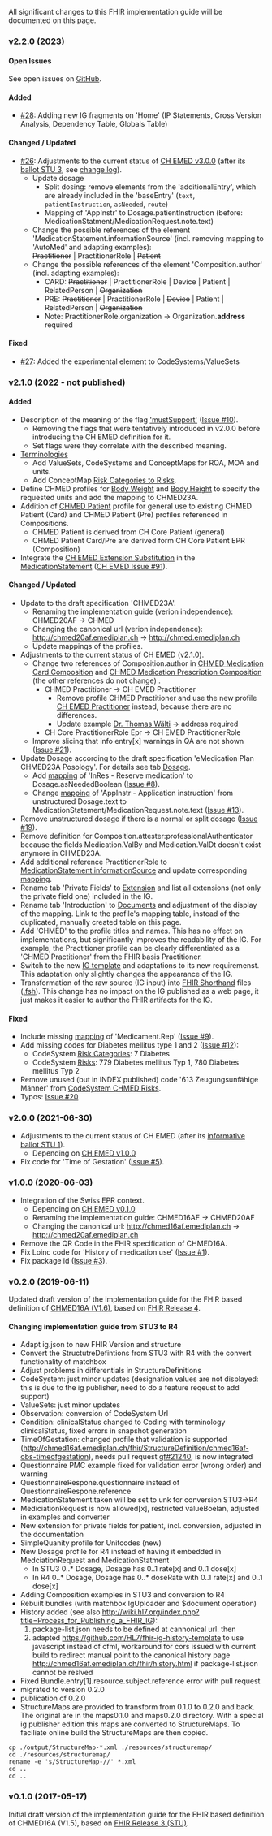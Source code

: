 
All significant changes to this FHIR implementation guide will be documented on this page.

### v2.2.0 (2023)

#### Open Issues
See open issues on [GitHub](https://github.com/ahdis/chmed/issues?q=is%3Aopen+is%3Aissue).

#### Added
* [#28](https://github.com/ahdis/chmed/issues/28): Adding new IG fragments on 'Home' (IP Statements, Cross Version Analysis, Dependency Table, Globals Table)

#### Changed / Updated
* [#26](https://github.com/ahdis/chmed/issues/26): Adjustments to the current status of [CH EMED v3.0.0](http://fhir.ch/ig/ch-emed/3.0.0/index.html) (after its [ballot STU 3](https://github.com/hl7ch/ch-emed/blob/master/ballots/2.1.0_STU3-ballot.md), see [change log](http://fhir.ch/ig/ch-emed/changelog.html#stu3---v300-2022-12-21)).
   * Update dosage
      * Split dosing: remove elements from the 'additionalEntry', which are already included in the 'baseEntry' (`text`, `patientInstruction`, `asNeeded`, `route`)
      * Mapping of 'AppInstr' to Dosage.patientInstruction (before: MedicationStatment/MedicationRequest.note.text)
   * Change the possible references of the element 'MedicationStatement.informationSource' (incl. removing mapping to 'AutoMed' and adapting examples):   
     ~~Practitioner~~ | PractitionerRole | ~~Patient~~
   * Change the possible references of the element 'Composition.author' (incl. adapting examples): 
      * CARD: ~~Practitioner~~ &#0124; PractitionerRole &#0124; Device &#0124; Patient &#0124; RelatedPerson &#0124; ~~Organization~~
      * PRE: ~~Practitioner~~ &#0124; PractitionerRole &#0124; ~~Device~~ &#0124; Patient &#0124; RelatedPerson &#0124; ~~Organization~~
      * Note: PractitionerRole.organization -> Organization.**address** required

#### Fixed
* [#27](https://github.com/ahdis/chmed/issues/27): Added the experimental element to CodeSystems/ValueSets



### v2.1.0 (2022 - not published)

#### Added
* Description of the meaning of the flag ['mustSupport'](index.html#mustsupport) ([Issue #10](https://github.com/ahdis/chmed/issues/10)).
   * Removing the flags that were tentatively introduced in v2.0.0 before introducing the CH EMED definition for it.
   * Set flags were they correlate with the described meaning.
* [Terminologies](terminology.html)
   * Add ValueSets, CodeSystems and ConceptMaps for ROA, MOA and units.
   * Add ConceptMap [Risk Categories to Risks](ConceptMap-RiskCategories-to-Risks.html).
* Define CHMED profiles for [Body Weight](StructureDefinition-chmed-obs-bodyweight.html) and [Body Height](StructureDefinition-chmed-obs-bodyheight.html) to specify the requested units and add the mapping to CHMED23A.
* Addition of [CHMED Patient](StructureDefinition-chmed-patient.html) profile for general use to existing CHMED Patient (Card) and CHMED Patient (Pre) profiles referenced in Compositions.
   * CHMED Patient is derived from CH Core Patient (general)
   * CHMED Patient Card/Pre are derived form CH Core Patient EPR (Composition)
* Integrate the [CH EMED Extension Substitution](http://fhir.ch/ig/ch-emed/StructureDefinition-ch-emed-ext-substitution.html) in the [MedicationStatement](StructureDefinition-chmed-card-medicationstatement.html) ([CH EMED Issue #91](https://github.com/hl7ch/ch-emed/issues/91)). 

#### Changed / Updated
* Update to the draft specification 'CHMED23A'.
   * Renaming the implementation guide (verion independence): CHMED20AF -> CHMED
   * Changing the canonical url (verion independence): http://chmed20af.emediplan.ch -> http://chmed.emediplan.ch
   * Update mappings of the profiles.
* Adjustments to the current status of CH EMED (v2.1.0).
   * Change two references of Composition.author in [CHMED Medication Card Composition](StructureDefinition-chmed-card-composition.html) and [CHMED Medication Prescription Composition](StructureDefinition-chmed-pre-composition.html) (the other references do not change) .   
      * CHMED Practitioner -> CH EMED Practitioner
         * Remove profile CHMED Practitioner and use the new profile [CH EMED Practitioner](http://fhir.ch/ig/ch-emed/StructureDefinition-ch-emed-practitioner.html) instead, because there are no differences.
         * Update example [Dr. Thomas Wälti](Practitioner-practitioner-s01.html) -> address required 
      * CH Core PractitionerRole Epr -> CH EMED PractitionerRole 
   * Improve slicing that info entry[x] warnings in QA are not shown ([Issue #21](https://github.com/ahdis/chmed/issues/21)).
* Update Dosage according to the draft specification 'eMedication Plan CHMED23A Posology'. For details see tab [Dosage](dosage.html).
   * Add [mapping](StructureDefinition-chmed-dosage-mappings.html#mappings-for-mapping-to-chmed23a-http-emediplan-ch-chmed23a) of 'InRes - Reserve medication' to Dosage.asNeededBoolean ([Issue #8](https://github.com/ahdis/chmed/issues/8)).
   * Change [mapping](StructureDefinition-chmed-card-medicationstatement-mappings.html#mappings-for-mapping-to-chmed23a-http-emediplan-ch-chmed23a) of 'AppInstr - Application instruction' from unstructured Dosage.text to MedicationStatement/MedicationRequest.note.text ([Issue #13](https://github.com/ahdis/chmed/issues/13)).
* Remove unstructured dosage if there is a normal or split dosage ([Issue #19](https://github.com/ahdis/chmed/issues/19)).
* Remove definition for Composition.attester:professionalAuthenticator because the fields Medication.ValBy and Medication.ValDt doesn't exist anymore in CHMED23A.
* Add additional reference PractitionerRole to [MedicationStatement.informationSource](StructureDefinition-chmed-card-medicationstatement.html) and update corresponding [mapping](StructureDefinition-chmed-card-medicationstatement-mappings.html#mappings-for-chmed23a-http-emediplan-ch-chmed23a). 
* Rename tab 'Private Fields' to [Extension](extensions.html) and list all extensions (not only the private field one) included in the IG. 
* Rename tab 'Introduction' to [Documents](documents.html) and adjustment of the display of the mapping. Link to the profile's mapping table, instead of the duplicated, manually created table on this page.
* Add 'CHMED' to the profile titles and names. This has no effect on implementations, but significantly improves the readability of the IG. For example, the Practitioner profile can be clearly differentiated as a 'CHMED Practitioner' from the FHIR basis Practitioner.
* Switch to the new [IG template](https://github.com/ahdis/chmed/tree/master/emediplan-template) and adaptations to its new requiremenst. This adaptation only slightly changes the appearance of the IG.
* Transformation of the raw source (IG input) into [FHIR Shorthand](http://hl7.org/fhir/uv/shorthand/) files ([.fsh](https://github.com/ahdis/chmed/tree/master/input/fsh)). This change has no impact on the IG published as a web page, it just makes it easier to author the FHIR artifacts for the IG.

#### Fixed
* Include missing [mapping](StructureDefinition-chmed-pre-medicationrequest-mappings.html#mappings-for-chmed23a-http-emediplan-ch-chmed23a) of 'Medicament.Rep' ([Issue #9](https://github.com/ahdis/chmed/issues/9)).
* Add missing codes for Diabetes mellitus type 1 and 2 ([Issue #12](https://github.com/ahdis/chmed/issues/12)):
   * CodeSystem [Risk Categories](CodeSystem-chmed-codesystem-risks-category.html): 7 Diabetes
   * CodeSystem [Risks](CodeSystem-chmed-codesystem-risks-cdscode.html): 779 Diabetes mellitus Typ 1, 780 Diabetes mellitus Typ 2   
* Remove unused (but in INDEX published) code '613 Zeugungsunfähige Männer' from [CodeSystem CHMED Risks](CodeSystem-chmed-codesystem-risks-cdscode.html).
* Typos: [Issue #20](https://github.com/ahdis/chmed/issues/20)
   


### v2.0.0 (2021-06-30)
* Adjustments to the current status of CH EMED (after its [informative ballot STU 1](https://github.com/hl7ch/ch-emed/blob/master/ballots/0.2.0_STU1-informative-ballot.md)).
   * Depending on [CH EMED v1.0.0](http://fhir.ch/ig/ch-emed/1.0.0/index.html)
* Fix code for 'Time of Gestation' ([Issue #5](https://github.com/ahdis/chmed/issues/5)). 



### v1.0.0 (2020-06-03)
* Integration of the Swiss EPR context.
   * Depending on [CH EMED v0.1.0](http://fhir.ch/ig/ch-emed/0.1.0/index.html)
   * Renaming the implementation guide: CHMED16AF -> CHMED20AF
   * Changing the canonical url: http://chmed16af.emediplan.ch -> http://chmed20af.emediplan.ch
* Remove the QR Code in the FHIR specification of CHMED16A.
* Fix Loinc code for 'History of medication use' ([Issue #1](https://github.com/ahdis/chmed/issues/1)).
* Fix package id ([Issue #3](https://github.com/ahdis/chmed/issues/3)).



### v0.2.0 (2019-06-11)
Updated draft version of the implementation guide for the FHIR based definition of [CHMED16A (V1.6)](https://emediplan.ch/dbFile/305/u-ce40/dl/eMediplan_CHMED16A_V1.6.pdf), based on [FHIR Release 4](http://hl7.org/fhir/R4/).  

#### Changing implementation guide from STU3 to R4
- Adapt ig.json to new FHIR Version and structure
- Convert the StructutreDefintions from STU3 with R4 with the convert functionality of matchbox
- Adjust problems in differentials in StructureDefinitions 
- CodeSystem: just minor updates (designation values are not displayed: this is due to the ig publisher, need to do a feature reqeust to add support) 
- ValueSets: just minor updates
- Observation: conversion of CodeSystem Url
- Condition: clinicalStatus changed to Coding with terminology clinicalStatus, fixed errors in snapshot generation
- TimeOfGestation: changed profile that validation is supported (http://chmed16af.emediplan.ch/fhir/StructureDefinition/chmed16af-obs-timeofgestation), needs pull request [gf#21240](https://github.com/hapifhir/org.hl7.fhir.core/pull/21), is now integrated
- Questionnaire PMC example fixed for validation error (wrong order) and warning
- QuestionnaireRespone.questionnaire instead of QuestionnaireRespone.reference
- MedicationStatement.taken will be set to unk for conversion STU3->R4
- MediciationRequest is now allowed[x], restricted valueBoelan, adjusted in examples and converter
- New extension for private fields for patient, incl. conversion, adjusted in the documentation 
- SimpleQuanity profile for Unitcodes (new)
- New Dosage profile for R4 instead of having it embedded in MedciationRequest and MedicationStatment 
   - In STU3 0..* Dosage, Dosage has 0..1 rate[x] and 0..1 dose[x]
   - In R4 0..* Dosage, Dosage has 0..* doseRate with 0..1 rate[x] and 0..1 dose[x]
- Adding Composition examples in STU3 and conversion to R4
- Rebuilt bundles (with matchbox IgUploader and $document operation)
- History added (see also http://wiki.hl7.org/index.php?title=Process_for_Publishing_a_FHIR_IG):
    1. package-list.json needs to be defined at cannonical url. then 
    2. adapted https://github.com/HL7/fhir-ig-history-template to use javascript instead of cfml, workaround for cors issued with current build to redirect manual point to the canonical history page http://chmed16af.emediplan.ch/fhir/history.html if package-list.json cannot be reslved
- Fixed Bundle.entry[1].resource.subject.reference	error with pull request    
- migrated to version 0.2.0
- publication of 0.2.0
- StructureMaps are provided to transform from 0.1.0 to 0.2.0 and back. The original are in the maps0.1.0 and maps0.2.0 directory. With a special ig publisher edition this maps are converted to StructureMaps. To faciliate online build the StructureMaps are then copied.

```
cp ./output/StructureMap-*.xml ./resources/structuremap/
cd ./resources/structuremap/
rename -e 's/StructureMap-//' *.xml
cd ..
cd ..
```



### v0.1.0 (2017-05-17)
Initial draft version of the implementation guide for the FHIR based definition of CHMED16A (V1.5), based on [FHIR Release 3 (STU)](http://hl7.org/fhir/STU3/). 
